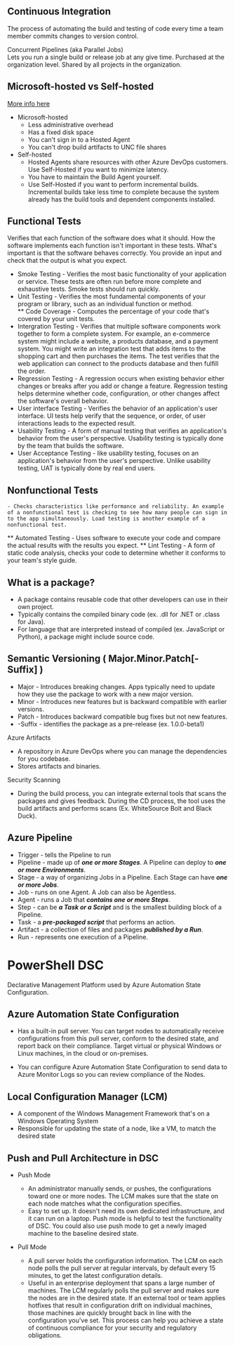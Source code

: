 ## Continuous Integration  
The process of automating the build and testing of code every time a team member commits changes to version control.

Concurrent Pipelines (aka Parallel Jobs)  
Lets you run a single build or release job at any give time. Purchased at the organization level. Shared by all projects in the organization.

## Microsoft-hosted vs Self-hosted 
[More info here](https://docs.microsoft.com/en-us/azure/devops/pipelines/agents/hosted?view=azure-devops&tabs=yaml)

* Microsoft-hosted
	* Less administrative overhead
	* Has a fixed disk space
	* You can't sign in to a Hosted Agent
	* You can't drop build artifacts to UNC file shares
* Self-hosted
	* Hosted Agents share resources with other Azure DevOps customers. Use Self-Hosted if you want to minimize latency.
	* You have to maintain the Build Agent yourself.
	* Use Self-Hosted if you want to perform incremental builds. Incremental builds take less time to complete because the system already has the build tools and dependent components installed.

## Functional Tests  
Verifies that each function of the software does what it should. How the software implements each function isn't important in these tests. What's important is that the software behaves correctly. You provide an input and check that the output is what you expect.

* Smoke Testing - Verifies the most basic functionality of your application or service. These tests are often run before more complete and exhaustive tests. Smoke tests should run quickly.
* Unit Testing - Verifies the most fundamental components of your program or library, such as an individual function or method.  
	** Code Coverage - Computes the percentage of your code that's covered by your unit tests.
* Intergration Testing - Verifies that multiple software components work together to form a complete system. For example, an e-commerce system might include a website, a products database, and a payment system. You might write an integration test that adds items to the shopping cart and then purchases the items. The test verifies that the web application can connect to the products database and then fulfill the order.
* Regression Testing - A regression occurs when existing behavior either changes or breaks after you add or change a feature. Regression testing helps determine whether code, configuration, or other changes affect the software's overall behavior.
* User interface Testing - Verifies the behavior of an application's user interface. UI tests help verify that the sequence, or order, of user interactions leads to the expected result.
* Usability Testing - A form of manual testing that verifies an application's behavior from the user's perspective. Usability testing is typically done by the team that builds the software.
* User Acceptance Testing - like usability testing, focuses on an application's behavior from the user's perspective. Unlike usability testing, UAT is typically done by real end users.  

## Nonfunctional Tests  
	- Checks characteristics like performance and reliability. An example of a nonfunctional test is checking to see how many people can sign in to the app simultaneously. Load testing is another example of a nonfunctional test.  

** Automated Testing - Uses software to execute your code and compare the actual results with the results you expect.
** Lint Testing - A form of static code analysis, checks your code to determine whether it conforms to your team's style guide.

## What is a package?
* A package contains reusable code that other developers can use in their own project.
* Typically contains the compiled binary code (ex. .dll for .NET or .class for Java).
* For language that are interpreted instead of compiled (ex. JavaScript or Python), a package might include source code.

## Semantic Versioning ( Major.Minor.Patch[-Suffix] )

* Major - Introduces breaking changes. Apps typically need to update how they use the package to work with a new major version. 
* Minor - Introduces new features but is backward compatible with earlier versions.
* Patch - Introduces backward compatible bug fixes but not new features.
* -Suffix - identifies the package as a pre-release (ex. 1.0.0-beta1)

Azure Artifacts
- A repository in Azure DevOps where you can manage the dependencies for you codebase.
- Stores artifacts and binaries.

Security Scanning
- During the build process, you can integrate external tools that scans the packages and gives feedback. During the CD process, the tool uses the build artifacts and performs scans (Ex. WhiteSource Bolt and Black Duck).

## Azure Pipeline  
* Trigger - tells the Pipeline to run
* Pipeline - made up of ***one or more Stages***. A Pipeline can deploy to ***one or more Environments***.
* Stage - a way of organizing Jobs in a Pipeline. Each Stage can have ***one or more Jobs***.
* Job - runs on one Agent. A Job can also be Agentless.
* Agent - runs a Job that ***contains one or more Steps***.
* Step - can be ***a Task or a Script*** and is the smallest building block of a Pipeline.
* Task - a ***pre-packaged script*** that performs an action.
* Artifact - a collection of files and packages ***published by a Run***.
* Run - represents one execution of a Pipeline.

# PowerShell DSC  
Declarative Management Platform used by Azure Automation State Configuration.

## Azure Automation State Configuration  
* Has a built-in pull server. You can target nodes to automatically receive configurations from this pull server, conform to the desired state, and report back on their compliance. Target virtual or physical Windows or Linux machines, in the cloud or on-premises.  

* You can configure Azure Automation State Configuration to send data to Azure Monitor Logs so you can review compliance of the Nodes.

## Local Configuration Manager (LCM)  
* A component of the Windows Management Framework that's on a Windows Operating System
* Responsible for updating the state of a node, like a VM, to match the desired state

## Push and Pull Architecture in DSC
* Push Mode  
	* An administrator manually sends, or pushes, the configurations toward one or more nodes. The LCM makes sure that the state on each node matches what the configuration specifies.
	* Easy to set up. It doesn't need its own dedicated infrastructure, and it can run on a laptop. Push mode is helpful to test the functionality of DSC. You could also use push mode to get a newly imaged machine to the baseline desired state.  

* Pull Mode
	* A pull server holds the configuration information. The LCM on each node polls the pull server at regular intervals, by default every 15 minutes, to get the latest configuration details.
	* Useful in an enterprise deployment that spans a large number of machines. The LCM regularly polls the pull server and makes sure the nodes are in the desired state. If an external tool or team applies hotfixes that result in configuration drift on individual machines, those machines are quickly brought back in line with the configuration you've set. This process can help you achieve a state of continuous compliance for your security and regulatory obligations.


